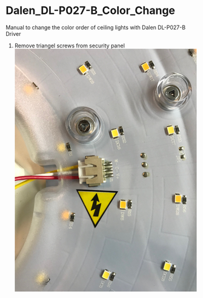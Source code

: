 # Dalen_DL-P027-B_Color_Change
Manual to change the color order of ceiling lights with Dalen DL-P027-B Driver

1. Remove triangel screws from security panel ![Triangle Screw](https://github.com/adriandoerfler/Dalen_DL-P027-B_Color_Change/blob/main/IMG_8614.jpeg)
